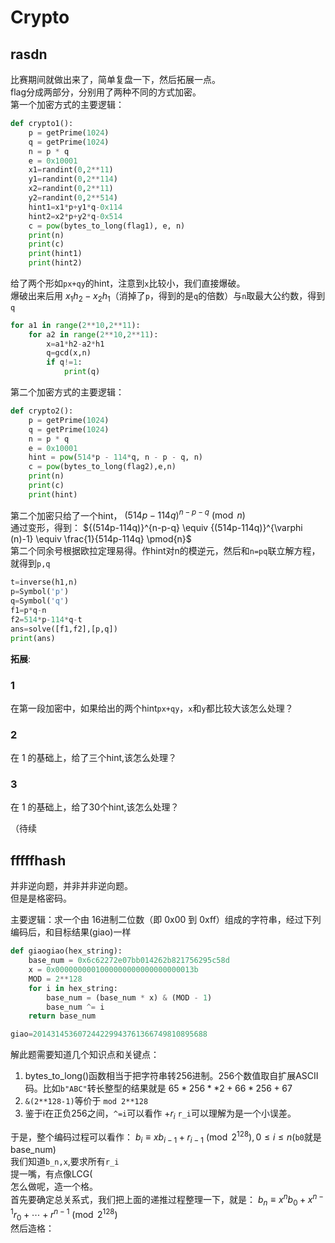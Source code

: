 # Crypto  
## rasdn  
比赛期间就做出来了，简单复盘一下，然后拓展一点。  
flag分成两部分，分别用了两种不同的方式加密。  
第一个加密方式的主要逻辑：  
```python
def crypto1():
    p = getPrime(1024)
    q = getPrime(1024)
    n = p * q
    e = 0x10001
    x1=randint(0,2**11)
    y1=randint(0,2**114)
    x2=randint(0,2**11)
    y2=randint(0,2**514)
    hint1=x1*p+y1*q-0x114
    hint2=x2*p+y2*q-0x514
    c = pow(bytes_to_long(flag1), e, n)
    print(n)
    print(c)
    print(hint1)
    print(hint2)
```
给了两个形如`px+qy`的hint，注意到`x`比较小，我们直接爆破。  
爆破出来后用 $x_1h_2-x_2h_1$（消掉了`p`，得到的是`q`的倍数）与`n`取最大公约数，得到`q`  
```python
for a1 in range(2**10,2**11):
    for a2 in range(2**10,2**11):
        x=a1*h2-a2*h1
        q=gcd(x,n)
        if q!=1:
            print(q)
```
第二个加密方式的主要逻辑：  
```python
def crypto2():
    p = getPrime(1024)
    q = getPrime(1024)
    n = p * q
    e = 0x10001
    hint = pow(514*p - 114*q, n - p - q, n)
    c = pow(bytes_to_long(flag2),e,n)
    print(n)
    print(c)
    print(hint)
```
第二个加密只给了一个hint， ${(514p-114q)}^{n-p-q}\pmod{n}$  
通过变形，得到： ${(514p-114q)}^{n-p-q} \equiv {(514p-114q)}^{\varphi (n)-1} \equiv \frac{1}{514p-114q} \pmod{n}$   
第二个同余号根据欧拉定理易得。作hint对n的模逆元，然后和`n=pq`联立解方程，就得到`p,q`
```python
t=inverse(h1,n)
p=Symbol('p')
q=Symbol('q')
f1=p*q-n
f2=514*p-114*q-t
ans=solve([f1,f2],[p,q])
print(ans)
```  

**拓展**:  
### 1  
在第一段加密中，如果给出的两个hint`px+qy`，`x`和`y`都比较大该怎么处理？  
### 2  
在 1 的基础上，给了三个hint,该怎么处理？  
### 3  
在 1 的基础上，给了30个hint,该怎么处理？  

（待续


## fffffhash  
并非逆向题，并非并非逆向题。  
但是是格密码。  

主要逻辑：求一个由 16进制二位数（即 0x00 到 0xff）组成的字符串，经过下列编码后，和目标结果(giao)一样  
```python
def giaogiao(hex_string):
	base_num = 0x6c62272e07bb014262b821756295c58d
	x = 0x0000000001000000000000000000013b
	MOD = 2**128
	for i in hex_string:
		base_num = (base_num * x) & (MOD - 1) 
		base_num ^= i
	return base_num

giao=201431453607244229943761366749810895688
```

解此题需要知道几个知识点和关键点：  
1. bytes_to_long()函数相当于把字符串转256进制。256个数值取自扩展ASCII码。比如`b"ABC"`转长整型的结果就是 $65* 256**2+66* 256+67$
2. `&(2**128-1)`等价于 `mod 2**128`
3. 鉴于i在正负256之间，`^=i`可以看作 $+r_i$ `r_i`可以理解为是一个小误差。

于是，整个编码过程可以看作： $b_i\equiv xb_{i-1}+r_{i-1} \pmod{2^128} , 0\leq i\leq n$(`b0`就是base_num)   
我们知道`b_n,x`,要求所有`r_i`  
提一嘴，有点像LCG(  
怎么做呢，造一个格。  
首先要确定总关系式，我们把上面的递推过程整理一下，就是： $b_n\equiv x^nb_0+x^{n-1}r_0+\cdots +r^{n-1} \pmod{2^128}$  
然后造格：  





































